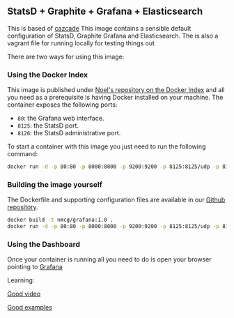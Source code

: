StatsD + Graphite + Grafana + Elasticsearch
----------------------------------------------
This is based of [cazcade](https://registry.hub.docker.com/u/cazcade/docker-grafana-graphite/dockerfile/)
This image contains a sensible default configuration of StatsD, Graphite Grafana and Elasticsearch.
The is also a vagrant file for running locally for testing things out

There are two ways for using this image:


### Using the Docker Index ###

This image is published under [Noel's repository on the Docker Index](https://registry.hub.docker.com/u/noel/grafana-docker/) and all you
need as a prerequisite is having Docker installed on your machine. The container exposes the following ports:

- `80`: the Grafana web interface.
- `8125`: the StatsD port.
- `8126`: the StatsD administrative port.

To start a container with this image you just need to run the following command:

```bash
docker run -d -p 80:80 -p 8000:8000 -p 9200:9200 -p 8125:8125/udp -p 8126:8126 --name grafana nmcg/grafana:1.0
```

### Building the image yourself ###

The Dockerfile and supporting configuration files are available in our [Github repository](https://github.com/noelmcgrath/grafana_docker).

```bash
docker build -t nmcg/grafana:1.0 .
docker run -d -p 80:80 -p 8000:8000 -p 9200:9200 -p 8125:8125/udp -p 8126:8126 nmcg/grafana:1.0
```

### Using the Dashboard ###

Once your container is running all you need to do is open your browser pointing to [Grafana](http://localhost/)

Learning:

[Good video](http://grafana.org/blog/2014/05/25/monitorama-video-and-update.html)

[Good examples](http://play.grafana.org/)